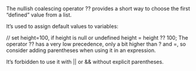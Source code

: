 The nullish coalescing operator ?? provides a short way to choose the first “defined” value from a list.

It’s used to assign default values to variables:

// set height=100, if height is null or undefined
height = height ?? 100;
The operator ?? has a very low precedence, only a bit higher than ? and =, so consider adding parentheses when using it in an expression.

It’s forbidden to use it with || or && without explicit parentheses.
